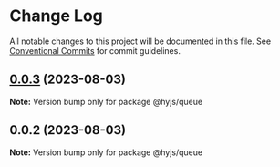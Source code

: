 # Change Log

All notable changes to this project will be documented in this file.
See [Conventional Commits](https://conventionalcommits.org) for commit guidelines.

## [0.0.3](https://github.com/heiyehk/hyjs/compare/@hyjs/queue@0.0.2...@hyjs/queue@0.0.3) (2023-08-03)

**Note:** Version bump only for package @hyjs/queue

## 0.0.2 (2023-08-03)

**Note:** Version bump only for package @hyjs/queue
